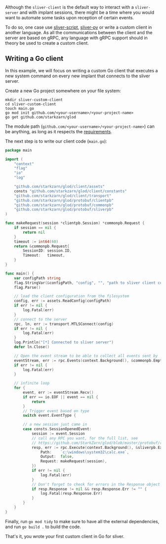 Although the `sliver-client` is the default way to interact with a `sliver-server` and with implant sessions, there might be a time where you would want to automate some tasks upon reception of certain events.

To do so, one case use [sliver-script](https://github.com/moloch--/sliver-script), [sliver-py](https://github.com/moloch--/sliver-py) or write a custom client in another language. As all the communications between the client and the server are based on gRPC, any language with gRPC support should in theory be used to create a custom client.

## Writing a Go client

In this example, we will focus on writing a custom Go client that executes a new system command on every new implant that connects to the sliver server.

Create a new Go project somewhere on your file system:

```
mkdir sliver-custom-client
cd sliver-custom-client
touch main.go
go mod init github.com/<your-username>/<your-project-name>
go get github.com/starkzarn/glod
```

The module path (`github.com/<your-username>/<your-project-name>`) can be anything, as long as it respects the [requirements](https://golang.org/ref/mod#go-mod-init).

The next step is to write our client code (`main.go`):

```go
package main

import (
	"context"
	"flag"
	"io"
	"log"

	"github.com/starkzarn/glod/client/assets"
	consts "github.com/starkzarn/glod/client/constants"
	"github.com/starkzarn/glod/client/transport"
	"github.com/starkzarn/glod/protobuf/clientpb"
	"github.com/starkzarn/glod/protobuf/commonpb"
	"github.com/starkzarn/glod/protobuf/sliverpb"
)

func makeRequest(session *clientpb.Session) *commonpb.Request {
	if session == nil {
		return nil
	}
	timeout := int64(60)
	return &commonpb.Request{
		SessionID: session.ID,
		Timeout:   timeout,
	}
}

func main() {
	var configPath string
	flag.StringVar(&configPath, "config", "", "path to sliver client config file")
	flag.Parse()

	// load the client configuration from the filesystem
	config, err := assets.ReadConfig(configPath)
	if err != nil {
		log.Fatal(err)
	}
	// connect to the server
	rpc, ln, err := transport.MTLSConnect(config)
	if err != nil {
		log.Fatal(err)
	}
	log.Println("[*] Connected to sliver server")
	defer ln.Close()

	// Open the event stream to be able to collect all events sent by  the server
	eventStream, err := rpc.Events(context.Background(), &commonpb.Empty{})
	if err != nil {
		log.Fatal(err)
	}

	// infinite loop
	for {
		event, err := eventStream.Recv()
		if err == io.EOF || event == nil {
			return
		}
		// Trigger event based on type
		switch event.EventType {

		// a new session just came in
		case consts.SessionOpenedEvent:
			session := event.Session
			// call any RPC you want, for the full list, see
			// https://github.com/StarkZarn/glod/blob/master/protobuf/rpcpb/services.proto
			resp, err := rpc.Execute(context.Background(), &sliverpb.ExecuteReq{
				Path:    `c:\windows\system32\calc.exe`,
				Output:  false,
				Request: makeRequest(session),
			})
			if err != nil {
				log.Fatal(err)
			}
			// Don't forget to check for errors in the Response object
			if resp.Response != nil && resp.Response.Err != "" {
				log.Fatal(resp.Response.Err)
			}
		}
	}
}
```

Finally, run `go mod tidy` to make sure to have all the external dependencies, and run `go build .` to build the code.

That's it, you wrote your first custom client in Go for sliver.
